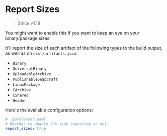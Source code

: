 # Report Sizes

> Since v1.18

You might want to enable this if you want to keep an eye on your binary/package
sizes.

It'll report the size of each artifact of the following types to the build
output, as well as on `dist/artifacts.json`:

- `Binary`
- `UniversalBinary`
- `UploadableArchive`
- `PublishableSnapcraft`
- `LinuxPackage`
- `CArchive`
- `CShared`
- `Header`

Here's the available configuration options:

```yaml
# .goreleaser.yaml
# Whether to enable the size reporting or not.
report_sizes: true
```
